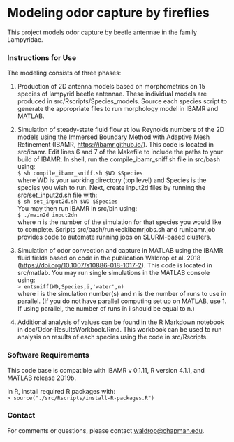 # Modeling odor capture by fireflies

This project models odor capture by beetle antennae in the family Lampyridae. 

### Instructions for Use 

The modeling consists of three phases: 

 1. Production of 2D antenna models based on morphometrics on 15 species of lampyrid beetle antennae. These individual models are produced in src/Rscripts/Species_models. Source each species script to generate the appropriate files to run morphology model in IBAMR and MATLAB.
 
 2. Simulation of steady-state fluid flow at low Reynolds numbers of the 2D models using the Immersed Boundary Method with Adaptive Mesh Refinement (IBAMR, https://ibamr.github.io/). This code is located in src/ibamr. Edit lines 6 and 7 of the Makefile to include the paths to your build of IBAMR. In shell, run the compile_ibamr_sniff.sh file in src/bash using: <br />
 `$ sh compile_ibamr_sniff.sh $WD $Species` <br />
 where WD is your working directory (top level) and Species is the species you wish to run. Next, create input2d files by running the src/set_input2d.sh file with: <br />
 `$ sh set_input2d.sh $WD $Species` <br />
 You may then run IBAMR in src/bin using:  <br />
 `$ ./main2d input2dn` <br />
 where n is the number of the simulation for that species you would like to complete. Scripts src/bash/runkeckibamrjobs.sh and runibamr.job provides code to automate running jobs on SLURM-based clusters. 
 
 3. Simulation of odor convection and capture in MATLAB using the IBAMR fluid fields based on code in the publication Waldrop et al. 2018 (https://doi.org/10.1007/s10886-018-1017-2). This code is located in src/matlab.
 You may run single simulations in the MATLAB console using:<br />
 `> entsniff(WD,Species,i,'water',n)`<br />
 where i is the simulation number(s) and n is the number of runs to use in parallel. (If you do not have parallel computing set up on MATLAB, use 1. If using parallel, the number of runs in i should be equal to n.)
 4. Additional analysis of values can be found in the R Markdown notebook in doc/Odor-ResultsWorkbook.Rmd. This workbook can be used to run analysis on results of each species using the code in src/Rscripts. 
 
### Software Requirements

This code base is compatible with IBAMR v 0.1.11, R version 4.1.1, and MATLAB release 2019b. 

In R, install required R packages with: <br />
`> source("./src/Rscripts/install-R-packages.R")`

### Contact

For comments or questions, please contact waldrop@chapman.edu.




